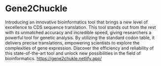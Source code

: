 # Gene2Chuckle
Introducing an innovative bioinformatics tool that brings a new level of excellence to CDS sequence translation. This tool stands out from the rest with its unmatched accuracy and incredible speed, giving researchers a powerful tool for genetic analysis. By utilizing the standard codon table, it delivers precise translations, empowering scientists to explore the complexities of gene expression. Discover the efficiency and reliability of this state-of-the-art tool and unlock new possibilities in the field of bioinformatics.
https://gene2chukle.netlify.app/
